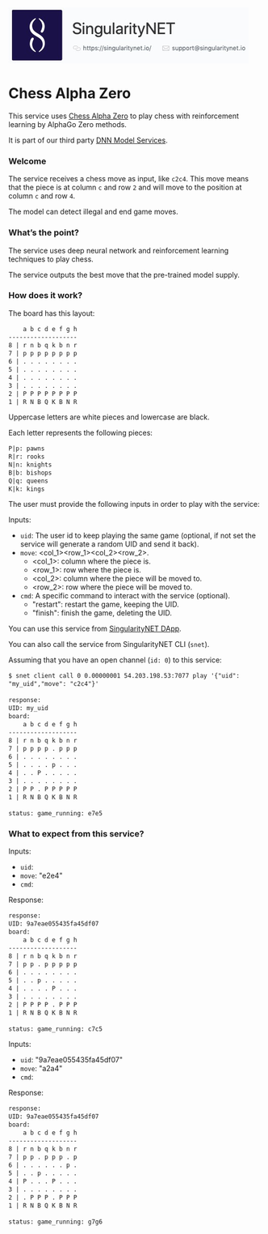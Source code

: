 [issue-template]: ../../../issues/new?template=BUG_REPORT.md
[feature-template]: ../../../issues/new?template=FEATURE_REQUEST.md

![singnetlogo](../assets/singnet-logo.jpg?raw=true 'SingularityNET')

# Chess Alpha Zero

This service uses [Chess Alpha Zero](https://github.com/Zeta36/chess-alpha-zero)
 to play chess with reinforcement learning by AlphaGo Zero methods.

It is part of our third party [DNN Model Services](https://github.com/singnet/dnn-model-services).

### Welcome

The service receives a chess move as input, like `c2c4`.
This move means that the piece is at column `c` and row `2` and will move to
the position at column `c` and row `4`.

The model can detect illegal and end game moves.

### What’s the point?

The service uses deep neural network and reinforcement learning techniques to play chess.

The service outputs the best move that the pre-trained model supply.

### How does it work?

The board has this layout:
```
    a b c d e f g h
-------------------
8 | r n b q k b n r
7 | p p p p p p p p
6 | . . . . . . . .
5 | . . . . . . . .
4 | . . . . . . . .
3 | . . . . . . . .
2 | P P P P P P P P
1 | R N B Q K B N R
```

Uppercase letters are white pieces and lowercase are black.

Each letter represents the following pieces:

```
P|p: pawns
R|r: rooks
N|n: knights
B|b: bishops
Q|q: queens
K|k: kings
```

The user must provide the following inputs in order to play with the service:

Inputs:
  - `uid`: The user id to keep playing the same game (optional, 
  if not set the service will generate a random UID and send it back).
  - `move`: <col_1><row_1><col_2><row_2>.
     - <col_1>: column where the piece is.
     - <row_1>: row where the piece is.
     - <col_2>: column where the piece will be moved to.
     - <row_2>: row where the piece will be moved to.
  - `cmd`: A specific command to interact with the service (optional).
     - "restart": restart the game, keeping the UID.
     - "finish": finish the game, deleting the UID.

You can use this service from [SingularityNET DApp](http://beta.singularitynet.io/).

You can also call the service from SingularityNET CLI (`snet`).

Assuming that you have an open channel (`id: 0`) to this service:

```
$ snet client call 0 0.00000001 54.203.198.53:7077 play '{"uid": "my_uid","move": "c2c4"}'

response:
UID: my_uid
board: 
    a b c d e f g h
-------------------
8 | r n b q k b n r
7 | p p p p . p p p
6 | . . . . . . . .
5 | . . . . p . . .
4 | . . P . . . . .
3 | . . . . . . . .
2 | P P . P P P P P
1 | R N B Q K B N R

status: game_running: e7e5
```

### What to expect from this service?

Inputs:
  - `uid`: 
  - `move`: "e2e4"
  - `cmd`: 

Response:
```
response:
UID: 9a7eae055435fa45df07
board: 
    a b c d e f g h
-------------------
8 | r n b q k b n r
7 | p p . p p p p p
6 | . . . . . . . .
5 | . . p . . . . .
4 | . . . . P . . .
3 | . . . . . . . .
2 | P P P P . P P P
1 | R N B Q K B N R

status: game_running: c7c5
```

Inputs:
  - `uid`: "9a7eae055435fa45df07"
  - `move`: "a2a4"
  - `cmd`: 

Response:
```
response:
UID: 9a7eae055435fa45df07
board: 
    a b c d e f g h
-------------------
8 | r n b q k b n r
7 | p p . p p p . p
6 | . . . . . . p .
5 | . . p . . . . .
4 | P . . . P . . .
3 | . . . . . . . .
2 | . P P P . P P P
1 | R N B Q K B N R

status: game_running: g7g6
```